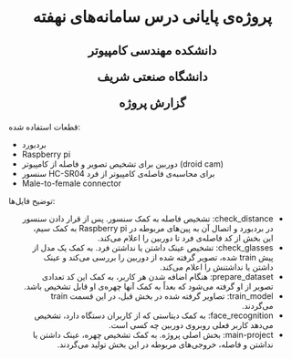 <h1 align="center">
پروژه‌ی پایانی درس سامانه‌های نهفته
</h1>
<h2 align="center">
  دانشكده مهندسی کامپيوتر
  
  دانشگاه صنعتی شریف      
  
  گزارش پروژه
</h2>


قطعات استفاده شده:
<ul>
  <li>بردبورد</li>
  <li>Raspberry pi</li>
  <li>دوربین برای تشخیص تصویر و فاصله از کامپیوتر (droid cam)</li>
  <li>سنسور HC-SR04 برای محاسبه‌ی فاصله‌ی کامپیوتر از فرد</li>
  <li>Male-to-female connector</li>
</ul>

توضیح فایل‌ها:

<ul dir='rtl'>
  <li>check_distance: تشخیص فاصله به کمک سنسور. پس از قرار دادن سنسور در بردبورد و اتصال آن به پین‌های مربوطه در Raspberry pi به کمک سیم، این بخش از کد فاصله‌ی فرد تا دوربین را اعلام می‌کند.</li>
  <li>check_glasses: تشخیص عینک داشتن یا نداشتن فرد. به کمک یک مدل از پیش train شده، تصویر  گرفته شده از دوربین را بررسی می‌کند و عینک داشتن یا نداشتنش را اعلام می‌کند.</li>
  <li>prepare_dataset: هنگام اضافه شدن هر کاربر، به کمک این کد تعدادی تصویر از او گرفته می‌شود که بعداً به کمک آنها چهره‌ی او قابل تشخیص باشد. </li>
  <li>train_model: تصاویر گرفته شده در بخش قبل، در این قسمت train می‌گردند. </li>
  <li>face_recognition: به کمک دیتاستی که از کاربران دستگاه دارد، تشخیص می‌دهد کاربر فعلی روبروی دوربین چه کسی است.</li>
  <li>main-project: بخش اصلی پروژه. به کمک تشخیص چهره، عینک داشتن یا نداشتن و فاصله، خروجی‌های مربوطه در این بخش تولید می‌گردند. </li>
  
</ul>
